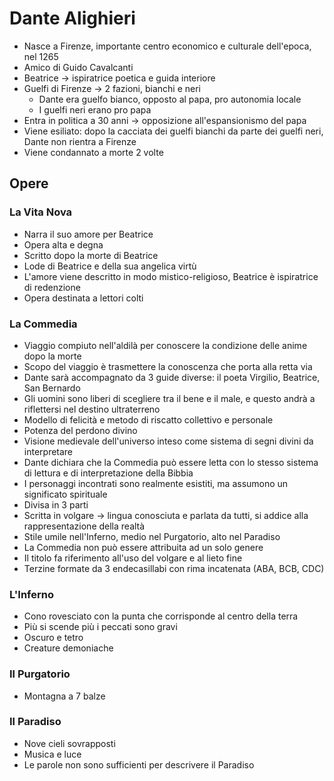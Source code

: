 # Dante Alighieri

- Nasce a Firenze, importante centro economico e culturale dell'epoca, nel 1265
- Amico di Guido Cavalcanti
- Beatrice → ispiratrice poetica e guida interiore
- Guelfi di Firenze → 2 fazioni, bianchi e neri
	- Dante era guelfo bianco, opposto al papa, pro autonomia locale
	- I guelfi neri erano pro papa
- Entra in politica a 30 anni → opposizione all'espansionismo del papa
- Viene esiliato: dopo la cacciata dei guelfi bianchi da parte dei guelfi neri, Dante non rientra a Firenze
- Viene condannato a morte 2 volte

## Opere

### La Vita Nova

- Narra il suo amore per Beatrice
- Opera alta e degna
- Scritto dopo la morte di Beatrice
- Lode di Beatrice e della sua angelica virtù
- L'amore viene descritto in modo mistico-religioso, Beatrice è ispiratrice di redenzione
- Opera destinata a lettori colti

### La Commedia

- Viaggio compiuto nell'aldilà per conoscere la condizione delle anime dopo la morte
- Scopo del viaggio è trasmettere la conoscenza che porta alla retta via
- Dante sarà accompagnato da 3 guide diverse: il poeta Virgilio, Beatrice, San Bernardo
- Gli uomini sono liberi di scegliere tra il bene e il male, e questo andrà a riflettersi nel destino ultraterreno
- Modello di felicità e metodo di riscatto collettivo e personale
- Potenza del perdono divino
- Visione medievale dell'universo inteso come sistema di segni divini da interpretare
- Dante dichiara che la Commedia può essere letta con lo stesso sistema di lettura e di interpretazione della Bibbia
- I personaggi incontrati sono realmente esistiti, ma assumono un significato spirituale
- Divisa in 3 parti
- Scritta in volgare → lingua conosciuta e parlata da tutti, si addice alla rappresentazione della realtà
- Stile umile nell'Inferno, medio nel Purgatorio, alto nel Paradiso
- La Commedia non può essere attribuita ad un solo genere
- Il titolo fa riferimento all'uso del volgare e al lieto fine
- Terzine formate da 3 endecasillabi con rima incatenata (ABA, BCB, CDC)

### L'Inferno

- Cono rovesciato con la punta che corrisponde al centro della terra
- Più si scende più i peccati sono gravi
- Oscuro e tetro
- Creature demoniache

### Il Purgatorio

- Montagna a 7 balze

### Il Paradiso

- Nove cieli sovrapposti
- Musica e luce
- Le parole non sono sufficienti per descrivere il Paradiso